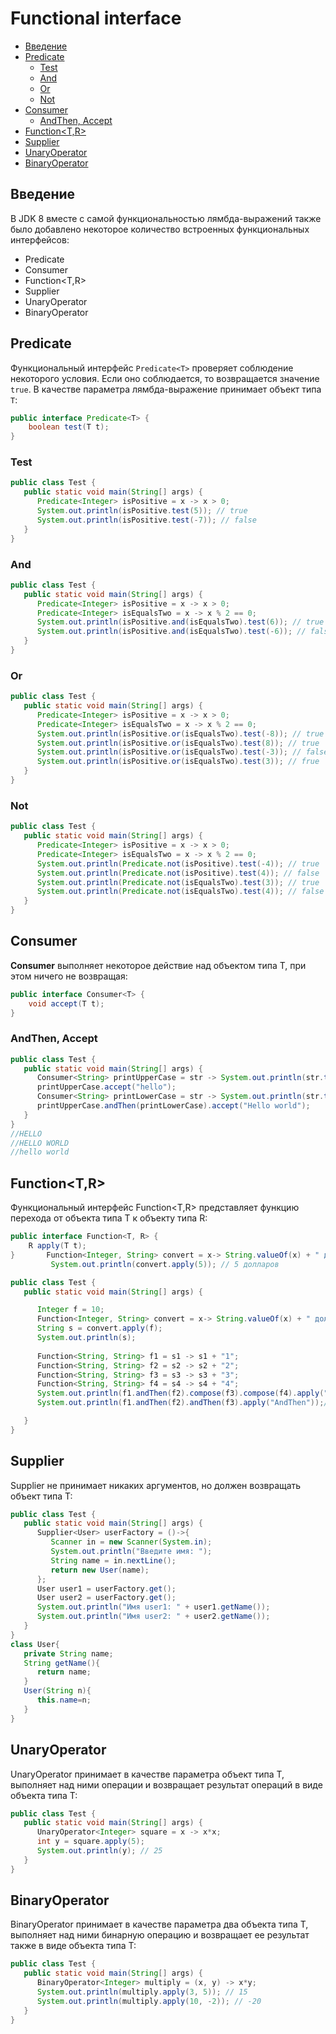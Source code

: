 # Functional interface

- [Введение](#Введение)
- [Predicate<T>](#Predicate<T>)
    - [Test](#Test)
    - [And](#And)
    - [Or](#Or)
    - [Not](#Not)
- [Consumer<T>](#Consumer<T>)
    - [AndThen, Accept](#AndThen,-Accept)
- [Function<T,R>](#Function<T,R>)
- [Supplier<T>](#Supplier<T>)
- [UnaryOperator<T>](#UnaryOperator<T>)
- [BinaryOperator<T>](#BinaryOperator<T>)

## Введение
В JDK 8 вместе с самой функциональностью лямбда-выражений также было добавлено некоторое количество встроенных 
функциональных интерфейсов:    
- Predicate<T>
- Consumer<T>
- Function<T,R>
- Supplier<T>
- UnaryOperator<T>
- BinaryOperator<T>

## Predicate<T>
Функциональный интерфейс `Predicate<T>` проверяет соблюдение некоторого условия. Если оно соблюдается, то возвращается 
значение `true`. В качестве параметра лямбда-выражение принимает объект типа `T`:
```java
public interface Predicate<T> {
    boolean test(T t);
}
```

### Test
```java
public class Test {
   public static void main(String[] args) {
      Predicate<Integer> isPositive = x -> x > 0;
      System.out.println(isPositive.test(5)); // true
      System.out.println(isPositive.test(-7)); // false
   }
}
```

### And
```java
public class Test {
   public static void main(String[] args) {
      Predicate<Integer> isPositive = x -> x > 0;
      Predicate<Integer> isEqualsTwo = x -> x % 2 == 0;
      System.out.println(isPositive.and(isEqualsTwo).test(6)); // true
      System.out.println(isPositive.and(isEqualsTwo).test(-6)); // false
   }
}
```

### Or
```java
public class Test {
   public static void main(String[] args) {
      Predicate<Integer> isPositive = x -> x > 0;
      Predicate<Integer> isEqualsTwo = x -> x % 2 == 0;
      System.out.println(isPositive.or(isEqualsTwo).test(-8)); // true
      System.out.println(isPositive.or(isEqualsTwo).test(8)); // true
      System.out.println(isPositive.or(isEqualsTwo).test(-3)); // false
      System.out.println(isPositive.or(isEqualsTwo).test(3)); // frue
   }
}
```

### Not
```java
public class Test {
   public static void main(String[] args) {
      Predicate<Integer> isPositive = x -> x > 0;
      Predicate<Integer> isEqualsTwo = x -> x % 2 == 0;
      System.out.println(Predicate.not(isPositive).test(-4)); // true
      System.out.println(Predicate.not(isPositive).test(4)); // false
      System.out.println(Predicate.not(isEqualsTwo).test(3)); // true
      System.out.println(Predicate.not(isEqualsTwo).test(4)); // false
   }
}
```

## Consumer<T>
__Consumer<T>__ выполняет некоторое действие над объектом типа T, при этом ничего не возвращая:
```java
public interface Consumer<T> {
    void accept(T t);
}
```

### AndThen, Accept
```java
public class Test {
   public static void main(String[] args) {
      Consumer<String> printUpperCase = str -> System.out.println(str.toUpperCase());
      printUpperCase.accept("hello");
      Consumer<String> printLowerCase = str -> System.out.println(str.toLowerCase());
      printUpperCase.andThen(printLowerCase).accept("Hello world");
   }
}
//HELLO
//HELLO WORLD
//hello world
```

## Function<T,R>
Функциональный интерфейс Function<T,R> представляет функцию перехода от объекта типа T к объекту типа R:
```java
public interface Function<T, R> {
    R apply(T t);
}       Function<Integer, String> convert = x-> String.valueOf(x) + " долларов";
         System.out.println(convert.apply(5)); // 5 долларов
```
```java
public class Test {
   public static void main(String[] args) {

      Integer f = 10;
      Function<Integer, String> convert = x-> String.valueOf(x) + " долларов";
      String s = convert.apply(f);
      System.out.println(s);
      
      Function<String, String> f1 = s1 -> s1 + "1";
      Function<String, String> f2 = s2 -> s2 + "2";
      Function<String, String> f3 = s3 -> s3 + "3";
      Function<String, String> f4 = s4 -> s4 + "4";
      System.out.println(f1.andThen(f2).compose(f3).compose(f4).apply("Compose"));//Compose4312
      System.out.println(f1.andThen(f2).andThen(f3).apply("AndThen"));///AndThen123

   }
}
```

## Supplier<T>
Supplier<T> не принимает никаких аргументов, но должен возвращать объект типа T:
```java
public class Test {
   public static void main(String[] args) {
      Supplier<User> userFactory = ()->{
         Scanner in = new Scanner(System.in);
         System.out.println("Введите имя: ");
         String name = in.nextLine();
         return new User(name);
      };
      User user1 = userFactory.get();
      User user2 = userFactory.get();
      System.out.println("Имя user1: " + user1.getName());
      System.out.println("Имя user2: " + user2.getName());
   }
}
class User{
   private String name;
   String getName(){
      return name;
   }
   User(String n){
      this.name=n;
   }
}
```

## UnaryOperator<T>
UnaryOperator<T> принимает в качестве параметра объект типа T, выполняет над ними операции и возвращает результат 
операций в виде объекта типа T:
```java
public class Test {
   public static void main(String[] args) {
      UnaryOperator<Integer> square = x -> x*x;
      int y = square.apply(5);
      System.out.println(y); // 25
   }
}
```

## BinaryOperator<T>
BinaryOperator<T> принимает в качестве параметра два объекта типа T, выполняет над ними бинарную операцию и 
возвращает ее результат также в виде объекта типа T:
```java
public class Test {
   public static void main(String[] args) {
      BinaryOperator<Integer> multiply = (x, y) -> x*y;
      System.out.println(multiply.apply(3, 5)); // 15
      System.out.println(multiply.apply(10, -2)); // -20
   }
}
```